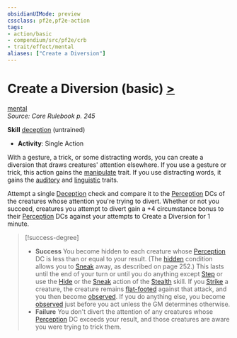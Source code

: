 ```yaml
---
obsidianUIMode: preview
cssclass: pf2e,pf2e-action
tags:
- action/basic
- compendium/src/pf2e/crb
- trait/effect/mental
aliases: ["Create a Diversion"]
---
```

# Create a Diversion (basic) [>](chapter-9-playing-the-game.md#Actions "Single Action")
[mental](mental.md)  
*Source: Core Rulebook p. 245*  

**Skill** [deception](../../compendium/skills.md#Deception) (untrained)
- **Activity**: Single Action

With a gesture, a trick, or some distracting words, you can create a diversion that draws creatures' attention elsewhere. If you use a gesture or trick, this action gains the [manipulate](manipulate.md) trait. If you use distracting words, it gains the [auditory](auditory.md) and [linguistic](linguistic.md) traits.

Attempt a single [Deception](../../compendium/skills.md#Deception) check and compare it to the [Perception](../../compendium/skills.md#Perception) DCs of the creatures whose attention you're trying to divert. Whether or not you succeed, creatures you attempt to divert gain a +4 circumstance bonus to their [Perception](../../compendium/skills.md#Perception) DCs against your attempts to Create a Diversion for 1 minute.

> [!success-degree] 
> - **Success** You become hidden to each creature whose [Perception](../../compendium/skills.md#Perception) DC is less than or equal to your result. (The [hidden](conditions.md#Hidden) condition allows you to [Sneak](sneak.md) away, as described on page 252.) This lasts until the end of your turn or until you do anything except [Step](step.md) or use the [Hide](rules/actions/hide.md) or the [Sneak](sneak.md) action of the [Stealth](../../compendium/skills.md#Stealth) skill. If you [Strike](strike.md) a creature, the creature remains [flat-footed](conditions.md#Flat-footed) against that attack, and you then become [observed](conditions.md#Observed). If you do anything else, you become [observed](conditions.md#Observed) just before you act unless the GM determines otherwise.
> - **Failure** You don't divert the attention of any creatures whose [Perception](../../compendium/skills.md#Perception) DC exceeds your result, and those creatures are aware you were trying to trick them.